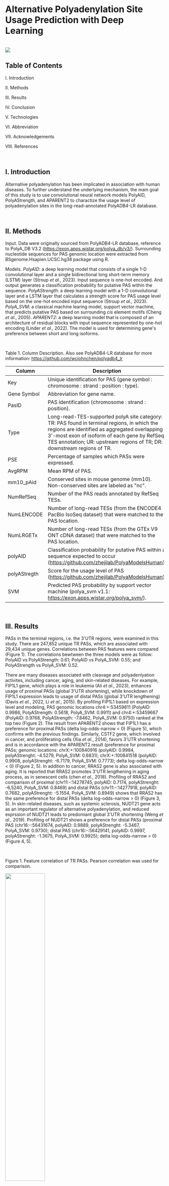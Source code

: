 # Alternative Polyadenylation Site Usage Prediction with Deep Learning

<br>

<img src="figure/cnn_image.png" margin-left: auto margin-right: auto >


<br>

## Table of Contents

I. Introduction

II. Methods

III. Results

IV. Conclusion

V. Technologies

VI. Abbreviation

VII. Acknowledgements

VIII. References


<br>

## I. Introduction

Alternative polyadenylation has been implicated in association with human diseases.  To further understand the underlying mechanism, the main goal of this study is to use convolutional neural network models PolyAID, PolyAStrength, and APARENT2 to charactize the usage level of polyadenylation sites in the long-read-annotated PolyADB4-LR database.


<br>

## II. Methods

Input.  Data were originally sourced from PolyADB4-LR database, reference to PolyA_DB V3.2 (https://exon.apps.wistar.org/polya_db/v3/).  Surrounding nucleotide sequences for PAS genomic location were extracted from BSgenome.Hsapien.UCSC.hg38 package using R.

Models.  <i>PolyAID</i>: a deep learning model that consists of a single 1-D convolutional layer and a single bidirectional long short-term memory (LSTM) layer (Stroup <i>et al.</i>, 2023).  Input sequence is one-hot encoded.  And output generates a classification probability for putative PAS within the sequence.  <i>PolyAStrength</i>: a deep learning model with a 1-D convolutional layer and a LSTM layer that calculates a strength score for PAS usage level based on the one-hot encoded input sequence (Stroup <i>et al.</i>, 2023).  <i>PolyA_SVM</i>: a classical machine learing model, support vector machine, that predicts putative PAS based on surrounding <i>cis</i> element motifs (Cheng <i>et al.</i>, 2005).  <i>APARENT2</i>: a deep learning model that is composed of an architecture of residual blocks with input sequence represented by one-hot encoding (Linder <i>et al.</i>, 2022).  The model is used for determining gene's preference between short and long isoforms.

<br>

Table 1.  Column Description.  Also see PolyADB4-LR database for more information: https://github.com/wcjohnchen/polyadb4_lr

| Column | Description |
| ---- | ---- |
|Key |Unique identification for PAS (gene symbol : chromosome : strand : position : type). |
|Gene Symbol |Abbreviation for gene name. |
|PasID |PAS identification (chromosome : strand : position). |
|Type |Long-read-TES-supported polyA site category: TR: PAS found in terminal regions, in which the regions are identified as aggregated overlapping 3’-most exon of isoform of each gene by RefSeq TES annotation; UR: upstream regions of TR;  DR: downstream regions of TR. |
|PSE |Percentage of samples which PASs were expressed. |
|AvgRPM |Mean RPM of PAS. |
|mm10_pAid |Conserved sites in mouse genome (mm10). Non-conserved sites are labeled as "nc". |
|NumRefSeq |Number of the PAS reads annotated by RefSeq TESs. |
|NumLENCODE |Number of long-read TESs (from the ENCODE4 PacBio IsoSeq dataset) that were matched to the PAS location. |
|NumLRGETx |Number of long-read TESs (from the GTEx V9 ONT cDNA dataset) that were matched to the PAS location. |
|polyAID |Classification probability for putative PAS within a sequence expected to occur (https://github.com/zhejilab/PolyaModelsHuman). |
|polyAStregth |Score for the usage level of PAS (https://github.com/zhejilab/PolyaModelsHuman). |
|SVM |Predicted PAS probability by support vector machine (polya_svm v1.1: https://exon.apps.wistar.org/polya_svm/). |

<br>

## III. Results

PASs in the terminal regions, i.e. the 3'UTR regions, were examined in this study.  There are 247,852 unique TR PASs, which are associated with 29,434 unique genes.  Correlations between PAS features were compared (Figure 1).  The correlations bewtween the three models were as follow: PolyAID vs PolyAStrength: 0.61; PolyAID vs PolyA_SVM: 0.55; and PolyAStrength vs PolyA_SVM: 0.52.  

There are many diseases associated with cleavage and polyadenlyation activites, including cancer, aging, and skin-related diseases.  For example, FIP1L1 gene, which plays a role in leukemia (Ali <i>et al.</i>, 2023), enhances usage of proximal PASs (global 3'UTR shortening), while knockdown of FIP1L1 expression leads to usage of distal PASs (global 3'UTR lengthening) (Davis <i>et al.</i>, 2022, Li <i>et al.</i>, 2015).  By profiling FIP1L1 based on expression level and modeling, PAS genomic locations chr4:+:53459611 (PolyAID: 0.9986, PolyAStrength: 0.5618, PolyA_SVM: 0.9911) and chr4:+:53459667 (PolyAID: 0.9768, PolyAStrength: -7.8462, PolyA_SVM: 0.9750) ranked at the top two (Figure 2).  The result from APARENT2 shows that FIP1L1 has a preference for proximal PASs (delta log-odds-narrow < 0) (Figure 5), which confirms with the previous findings.  Similarly, CSTF2 gene, which involved in cancer, and proliferating cells (Xia <i>et al.</i>, 2014), favors 3'UTR shortening and is in accordance with the APARENT2 result (preference for proximal PASs; genomic locations: chrX:+:100840916 (polyAID: 0.9984, polyAStrenght: -4.5279, PolyA_SVM: 0.6831); chrX:+:100841518 (polyAID: 0.9908, polyAStrenght: -6.7179, PolyA_SVM: 0.7773); delta log-odds-narrow < 0) (Figure 2, 5).  In addition to cancer, RRAS2 gene is also associated with aging.  It is reported that RRAS2 promotes 3'UTR lengthening in aging process, as in senescent cells (chen <i>et al.</i>, 2018).  Profiling of RRAS2 and comparison of proximal (chr11:-:14278745, polyAID: 0.7174, polyAStrenght: -6,5240, PolyA_SVM: 0.8469) and distal PASs (chr11:-:14277918, polyAID: 0.7682, polyAStrenght: -5.1554, PolyA_SVM: 0.8949) shows that RRAS2 has the same preference for distal PASs (delta log-odds-narrow > 0) (Figure 3, 5).  In skin-related diseases, such as systemic sclerosis, NUDT21 gene acts as an important regulator of alternative polyadenylation, and reduced exprssion of NUDT21 leads to predomiant global 3'UTR shortening (Weng <i>et al.</i>, 2019).  Profiling of NUDT21 shows a preference for distal PASs (proximal PAS (chr16:-:56431674, polyAID: 0.9889, polyAStrenght: -5.3467, PolyA_SVM: 0.9730); distal PAS (chr16:-:56429141, polyAID: 0.9997, polyAStrenght: -1.3675, PolyA_SVM: 0.9925); delta log-odds-narrow > 0) (Figure 4, 5).


<br>

Figure 1.  Feature correlation of TR PASs.  Pearson correlation was used for comparison.

<img src="figure/tr_corrmatrix.png" style="width: 50%; height: 50%;">


<br>

Figure 2.  Profiling of cancer-associated genes, FIP1L1 and CSTF2.

<img src="figure/genes_FIP1L1_CSTF2.png" style="width: 50%; height: 50%;">


<br>

Figure 3.  Profiling of age-related gene, RRAS2.

<img src="figure/gene_RRAS2.png" style="width: 50%; height: 50%;">


<br>

Figure 4.  Profiling of skin-related gene, NUDT21.

<img src="figure/gene_NUDT21.png" style="width:75%; height:75%;">


<br>

Figure 5.  PAS usage prediction using APARENT2.  3'UTR Shortening: delta log-odds-narrow < 0.  3'UTR lengthening: delat log-odds-narrow > 0.

<img src="figure/plot_APARENT2.png" style="width:25%; height:25%;">



## IV. Conclusion

The present study uses deep learning (PolyAID, PolyAStrength, APARENT2) and machine learning (PolyA_SVM) methods to further characterize the profile of long-read-annotated 3'UTR PASs in the PolyADB-LR database.  By acquring the PAS usage statistics through advanced learning, the database may serve as an insight for potential therapeutics targets for disease models.



<br>

## V. Technologies

Bioinformatics, Machine Learning, Deep Learning, Jupyter Notebook, Python R, VS Code, Git, Linux


<br>

## VI. Abbreviation

PAS: polyA site <br>

TES: Transcription end site


<br>

## VII. Acknowledgements

I would like to thank Dr. Bin Tian’s lab for data availability and contribution.


<br>

## VIII. References

Bogard N, Linder J, Rosenberg AB, and Seelig G. 2019.  A Deep Neural Network for Predicting and Engineering Alternative Polyadenylation.  Cell, 178(1):91-106.e23.  doi: 10.1016/j.cell.2019.04.046.

Chen M, Lyu G, Han M, Nie H, Shen T, Chen W, Niu Y, Song Y, Li X, Li H, Chen X, Wang Z, Xia Z, Li W, Tian XL, Ding C, Gu J, Zheng Y, Liu X, Hu J, Wei G, Tao W, and Ni T.  2018.  3' UTR lengthening as a novel mechanism in regulating cellular senescence.  Genome Res, 28(3):285-294.  doi: 10.1101/gr.224451.117.

Cheng Y, Miura RM, and Tian B.  2006.  Prediction of mRNA polyadenylation sites by support vector machine.  Bioinformatics, 22(19):2320-5.  doi: 10.1093/bioinformatics/btl394.

Davis AG, Johnson DT, Zheng D, Wang R, Jayne ND, Liu M, Shin J, Wang L, Stoner SA, Zhou JH, Ball ED, Tian B, and Zhang DE.  2022.  Alternative polyadenylation dysregulation contributes to the differentiation block of acute myeloid leukemia.  Blood, 139(3):424-438.  doi: 10.1182/blood.2020005693.

Goering R, Engel KL, Gillen AE, Fong N, Bentley DL, and Taliaferro JM.  2021.  LABRAT reveals association of alternative polyadenylation with transcript localization, RNA binding protein expression, transcription speed, and cancer survival.  BMC Genomics, 26;22(1):476.  doi: 10.1186/s12864-021-07781-1.

Li W, You B, Hoque M, Zheng D, Luo W, Ji Z, Park JY, Gunderson SI, Kalsotra A, Manley JL, and Tian B.  2015.  Systematic profiling of poly(A)+ transcripts modulated by core 3' end processing and splicing factors reveals regulatory rules of alternative cleavage and polyadenylation.  PLoS Genet, 11(4):e1005166.  doi: 10.1371/journal.pgen.1005166.

Linder J, Koplik SE, Kundaje A, and Seelig G. 2022.  Deciphering the impact of genetic variation on human polyadenylation using APARENT2.  Genome Biol, 23(1):232.  doi: 10.1186/s13059-022-02799-4.

Stroup EK, and Ji Z. 2023. Deep learning of human polyadenylation sites at nucleotide resolution reveals molecular determinants of site usage and relevance in disease.  Nature Commun, 14(1):7378:1-17.  doi: 10.1038/s41467-023-43266-3.

Wang R, Nambiar R, Zheng D, and Tian B.  2017.  PolyA_DB 3 catalogs cleavage and polyadenylation sites identified by deep sequencing in multiple genomes.  Nucleic Acids Res, 46(D1):D315-D319.  doi: 10.1093/nar/gkx1000.

Weng T, Huang J, Wagner EJ, Ko J, Wu M, Wareing NE, Xiang Y, Chen NY, Ji P, Molina JG, Volcik KA, Han L, Mayes MD, Blackburn MR, and Assassi S.  2020.  Downregulation of CFIm25 amplifies dermal fibrosis through alternative polyadenylation.  J Exp Med, 217(2):e20181384.  doi: 10.1084/jem.20181384.

Xia Z, Donehower LA, Cooper TA, Neilson JR, Wheeler DA, Wagner EJ, and Li W.  2014.  Dynamic analyses of alternative polyadenylation from RNA-seq reveal a 3'-UTR landscape across seven tumour types.  Nat Commun, 5:5274.  doi: 10.1038/ncomms6274.

Zheng D, Liu X, and Tian B.  2016.  3'READS+, a sensitive and accurate method for 3' end sequencing of polyadenylated RNA.  RNA, 22(10):1631-9.  doi: 10.1261/rna.057075.116.

